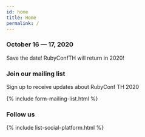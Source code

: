 ```yaml
---
id: home
title: Home
permalink: /
---
```


<section class="save-the-date">
  <h3>October 16 — 17, 2020</h3>
  <p>Save the date! RubyConfTH will return in 2020!</p>
</section>

<section class="mailing-list">
  <h3>Join our mailing list</h3>
  <p class="mailing-list__text">Sign up to receive updates about RubyConf TH 2020</p>
  
  {% include form-mailing-list.html %}
</section>

<section class="social-platform">
  <h3>Follow us</h3>
  
  {% include list-social-platform.html %}
</section>
